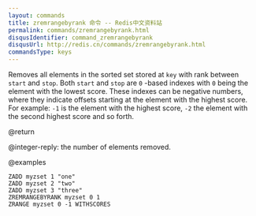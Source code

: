 ```yaml
---
layout: commands
title: zremrangebyrank 命令 -- Redis中文资料站
permalink: commands/zremrangebyrank.html
disqusIdentifier: command_zremrangebyrank
disqusUrl: http://redis.cn/commands/zremrangebyrank.html
commandsType: keys
---
```


Removes all elements in the sorted set stored at `key` with rank between `start`
and `stop`.
Both `start` and `stop` are `0` -based indexes with `0` being the element with
the lowest score.
These indexes can be negative numbers, where they indicate offsets starting at
the element with the highest score.
For example: `-1` is the element with the highest score, `-2` the element with
the second highest score and so forth.

@return

@integer-reply: the number of elements removed.

@examples

```cli
ZADD myzset 1 "one"
ZADD myzset 2 "two"
ZADD myzset 3 "three"
ZREMRANGEBYRANK myzset 0 1
ZRANGE myzset 0 -1 WITHSCORES
```

